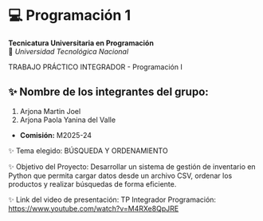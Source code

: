 # 💻 Programación 1  
**Tecnicatura Universitaria en Programación**  
📍 *Universidad Tecnológica Nacional*  

TRABAJO PRÁCTICO INTEGRADOR - Programación I

## ✨ Nombre de los integrantes del grupo:
1.	Arjona Martin Joel
2.	Arjona Paola Yanina del Valle
- **Comisión:** M2025-24

✨ Tema elegido: BÚSQUEDA Y ORDENAMIENTO

✨ Objetivo del Proyecto: Desarrollar un sistema de gestión de inventario en Python que permita cargar datos desde un archivo CSV, ordenar los productos y realizar búsquedas de forma eficiente.

✨ Link del video de presentación: TP Integrador Programación: https://www.youtube.com/watch?v=M4RXe8QpJRE

